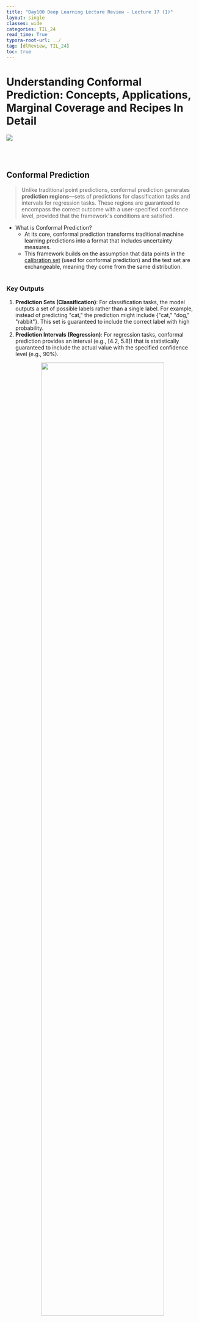 ```yaml
---
title: "Day100 Deep Learning Lecture Review - Lecture 17 (1)"
layout: single
classes: wide
categories: TIL_24
read_time: True
typora-root-url: ../
tag: [dlReview, TIL_24]
toc: true 
---
```


# Understanding Conformal Prediction: Concepts, Applications, Marginal Coverage and Recipes In Detail

<img src="/blog/images/2024-11-12-TIL24_Day100_DL/DA67E27A-A051-4870-9001-F7D4FA86977F_1_105_c.jpeg">

<br><br>

## Conformal Prediction

> Unlike traditional point predictions, conformal prediction generates **prediction regions**—sets of predictions for classification tasks and intervals for regression tasks. These regions are guaranteed to encompass the correct outcome with a user-specified confidence level, provided that the framework's conditions are satisfied.

- What is Conformal Prediction?
  - At its core, conformal prediction transforms traditional machine learning predictions into a format that includes uncertainty measures.
  - This framework builds on the assumption that data points in the <u>calibration set</u> (used for conformal prediction) and the test set are exchangeable, meaning they come from the same distribution. <br><br>



### Key Outputs

1. **Prediction Sets (Classification)**: For classification tasks, the model outputs a set of possible labels rather than a single label. For example, instead of predicting "cat," the prediction might include {"cat," "dog," "rabbit"}. This set is guaranteed to include the correct label with high probability.
2. **Prediction Intervals (Regression)**: For regression tasks, conformal prediction provides an interval (e.g., [4.2, 5.8]) that is statistically guaranteed to include the actual value with the specified confidence level (e.g., 90%).<br>

<center>
  <img src="/blog/images/2024-11-12-TIL24_Day100_DL/image-20241220135715934.png" width="80%"><br><br>
</center>



- Confidence Level ($\alpha$)

  - By setting $\alpha$, we <u>define the algorithm's error rate</u> we're willing to tolerate. 

    <center>
      $1-\alpha \leq \textbf{P}(Y_{test} \in C(X_{test})) \leq 1-\alpha +\frac{1}{n+1}$<br><br>
    </center>

  - For example

    - $\alpha = 0.05$: The system guarantees that the prediction will be correct <u>at least 95% of the time.</u>
    - $\alpha = 0.1$: The prediction is correct at least 90% of the time.

  - Smaller $\alpha$ values lead to **larger prediction regions**, which means <u>wider intervals</u> in regression or <u>larger sets</u> of labels in classification

  - This **trade-off** between specificity and certainty is key to understanding and applying confromal prediction effectively. <br><br>

### **How Does Conformal Prediction Work?**

- Two subsets of Conformal Prediction workflows
  - <u>Calibration</u>: A subset of the data, separate from the training and test sets, is used to compute thresholds. This calibration set ensures that the predictions align with the desired confidence level.
  - <u>Prediction</u>: Using the calibrated thresholds, <u>the model outputs prediction regions for unseen data.</u> These regions are dynamically adjusted based on the characteristics of the data and the uncertainty associated with each prediction.

- **Standard assumptions**
  - We have a pre-trained model for a prediction task.
    - Classification or regression
  - He have a heuristic notion of uncertainty from the pre-trained model.
  - We have a small amount of additional calibration data that was not used for training and is separate from test data.
  - We have a nonconformity measure used to produce prediction regions.<br><br>

- **Nonconformity measure**
  - A critical aspect of conformal prediction is the **nonconfomity measure**, which quantifies how "strange" or "unexpected" a new data point is relative to the calibration set.
  - Higher nonconfomity scores indicate greater uncertainty.
  - The choice of nonconformity measure can significantly affect the quality of prediction regions.<br><Br>

- **Quantiles and Thresholds**
  - Conformal prediction uses quantiles <u>to define the cut-off for prediction regions.</u> 
  - For instance, in <u>classification</u>, the algorithm includes all labels whose scores fall within a certain quantile threshold, ensuring that the prediction set captures the desired confidence level.<br>

- Empirical Quantile
  - An empirical quantile divides 1-D data into $m$ continuous intervals with equal probability $q$.
  - An empirical quantile function returns the cut-point for the interval corresponding to $q$, for qhich $(1-q)$% of the data are larger than the cut-point and $q$% are smaller than that value.

<center>
  <img src="/blog/images/2024-11-12-TIL24_Day100_DL/image-20241220142821639.png" width="80%"><br><Br>
</center>





<br>

### Applications of Conformal Prediction

Conformal prediction is a versatile framework with applications across domains:

1. **Medical Triage**: In critical healthcare scenarios, such as diagnosing diseases or interpreting medical images, high confidence is essential. For example, when analyzing a CT scan to determine the type of stroke a patient has, conformal prediction can ensure that the decision is statistically reliable. By setting a very low $\alpha$, the system can prioritize safety and minimize errors.
2. **Selective Classification**: Models can abstain from making a prediction when uncertainty is high. This is useful for routing difficult cases to human experts, improving overall system reliability.
3. **Active Learning**: In scenarios where labeled data is expensive to obtain, conformal prediction can identify the most uncertain samples (i.e., those with the largest prediction regions) for annotation. This approach accelerates learning while minimizing annotation costs.
4. **Out-of-Distribution (OOD) Detection**: When a test sample lies outside the distribution of the training data, conformal prediction can flag it as uncertain. This is especially useful in applications like autonomous driving or fraud detection.<br><br>

### Marginal vs. Conditional Coverage

1. **Marginal Coverage**: This is the standard guarantee offered by conformal prediction. It ensures that the correct prediction is included in the prediction region for at least $1-\alpha$ of all test samples, averaged across the dataset. For instance, at 90% confidence, marginal coverage ensures that <u>at least 90% of predictions are correct on average.</u>
2. **Conditional Coverage**: A stricter form of coverage, ensuring that predictions are correct across subgroups or classes. For example, in cancer diagnosis, we may want 99% accuracy both for patients with cancer and those without. Marginal coverage cannot guarantee fairness across such subgroups, whereas conditional coverage aims to addresss this limitation. <Br><Br>

### Recipes for Conformal Prediction

> Conformal prediction recipes provide systematic steps to create **prediction regions or set**s for classification and regression tasks. They ensure statistical guarantees, balancing uncertainty with accuracy. 

#### Classification Recipe

This recipe provides prediction sets for classification tasks, ensuring that the correct label is included in the set with a user-specified confidence level.



**<u>Part 1: Pre-trained Model and Calibration Data</u>**

- Start with a <u>pre-trained deep neural network (DNN)</u> for classification.
- Use a <u>calibration set</u> -- a separate subset of data not used during training. The size of this set significantly affects the prediction quality.

<Br>

<b><u>Part 2: Define a Nonconformity Measure</u></B>

- A heuristic score function is defined based on the output of the model.

  - Example: If the model uses **softmax outputs**, <u>define the nonconformity score</u> as: <br>

    <center>
      $s_i = 1-\hat{f}(X_i)_{Y_i}$<bR>
    </center>

  - Here, $\hat{f}(X_i)_{Y_i}$ is <u>the softmax probability</u> for the true class $Y_i$.

  - $s_i$ measures how "wrong" the model is for a specific input $X_i$. <u>A high score indicates high uncertainty or error.</u>

<Br>

<b><u>Part 3: Compute Empirical Quantiles</u></b>

- Using the calibration set, calculate the **quantile threshold** for the desired confidence level $(1-\alpha)$:

  <center>
    $q=\frac{1}{n+1}(1-\alpha)$<br><Br>
  </center>

  - Here, $n$ is <u>the size of the calibration set.</u>
  - The threshold ensures that prediction sets <u>contain the correct class</u> at least $1-\alpha$ of the time.

<br>

<b><u>Part 4: Form Prediction Sets</u></b>

- For each test sample, include all classes <u>whose nonconformity scores fall below the quantile threshold:</u>

  <center>
    $C(X_{test})= \{ y:s(X_{test},y) \leq q \}$<br>
  </center>

- The resulting set is guaranteed to include the correct class with high probability.

**Example**:

- Suppose $\alpha = 0.1$, and the calibration set has 1000 samples ($n=1000$). Then $q=0.901$.
- If the nonconformity scores for a test input are:
  - Class A: 0.3
  - Class B: 0.85
  - Class C: 0.92
- The prediction set includes classes A and B (since $s \leq q$)

<center>
  <img src="/blog/images/2024-11-12-TIL24_Day100_DL/image-20241220161225392.png" width="80%"><br><br>
</center>

<br>

**Python Code Implementation Example**:

```python
# Step 1: Get conformal scores. n=calib_Y.shape[0]
cal_smx = model(calib_X).softmax(dim=1).numpy()
cal_scores = 1-car_smx[np.arange(n), cal_lables]

# Step 2: Get adjusted quantile
q_level = np.ceil((n+1)*(1-alpha))/n
qhat = np.quantile(cal_scores, q_level, method='higher')
val_smx = model(val_X).softmax(dim=1).numpy()
prediction_sets = val_smx >= (1-qhat) # Step 3. Form prediction sets
```

- This algorithm takes in an input, and outputs **a set of classes.**
- It constructs a different output set adaptively to each particular input.
- Sets are larger when the image is intrinsically hard.



#### Regression Recipe

The regression recipe generates **prediction intervals** that contain the true value with high confidence.

<b><u>Part 1: Pretrained Model and Calibration Data</u></b>

- Begin with a pre-trained regression model.

- Use a clibration set (separate from training and testing data) to calculate residuals.

  <br>

<b><u>Part 2: Compute Residuals</u></b>

- For each calibration sample, compute the residual:

  <center>
    $r_i = \vert y_i - \hat{y_i} \vert$<br><br>
    $y_i$: True value , $\hat{y_i}$: Predicted value <br><Br>
  </center>

<b><u>Part 3: Determine Quantile Threshold</u></b>

- Compute the quantile of the residuals at the desired confidence level $(1-\alpha)$ :

  <center>
    $q=\text{Quantile}(r_1, r_2, \dots, r_n, \text{probability} = 1-\alpha)$ <br><br>
  </center>

  - The quantile $q$ defines the width of the prediction interval.

    <br>

<b><u>Part 4: Generate Prediction Intervals</u></b>

- For a new test input $X_{test}$, the prediction interval is:

  <center>
    $[ \hat{y_{\text{test}}}-q,  \hat{y_{\text{test}}}+q]$<br><br>
  </center>

  - $\hat{y_{\text{test}}}$ is the model's prediction for prediction for $X_{\text{test}}$.
  - The interval is guaranteed to contain the true value with probability $1-\alpha$ <br><br>

- Example:

  - Suppose $\alpha=0.05$ (95% confidence level).

  - Calibration residuals: [1.2, 0.8, 1.5, 2.0, 1.0].

  - Compute the 95th percentile quantile: $q=1.9$

  - For a test prediction $\hat{y_\text{test}}=10$, the prediction interval is:

    <center>
      $[10-1.9, 10+1.9] = [8.1, 11.9]$<br><br>
    </center>

#### General Recipe for Conformal Prediction

This general framework can be adapted for both classification and regression task:

1. <u>Identify a Heuristic Score</u>: Choose a measure of uncertainty (e.g., softmax output, residuals) based on the model's predictions.
2. <u>Compute Calibration Scores</u>: Evaluate the heuristic scores for the calibration set.
3. <u>Quantile Threshold</u>: Compute the quantile $q$ based on the desired confidence level.
4. <u>Prediction Regions:</u> Use the threshold $q$ to form prediction regions or intervals for test samples.



<br><br>
